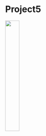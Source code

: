 # Project5

<img src = "https://user-images.githubusercontent.com/97438155/192230360-20871b73-0bcd-4759-bd09-2ffa6da2087b.png" width="30%" height="30%">
